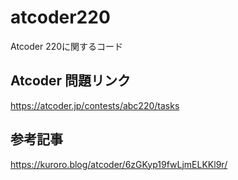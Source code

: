 # atcoder220
Atcoder 220に関するコード

## Atcoder 問題リンク
https://atcoder.jp/contests/abc220/tasks

## 参考記事
https://kuroro.blog/atcoder/6zGKyp19fwLjmELKKl9r/
